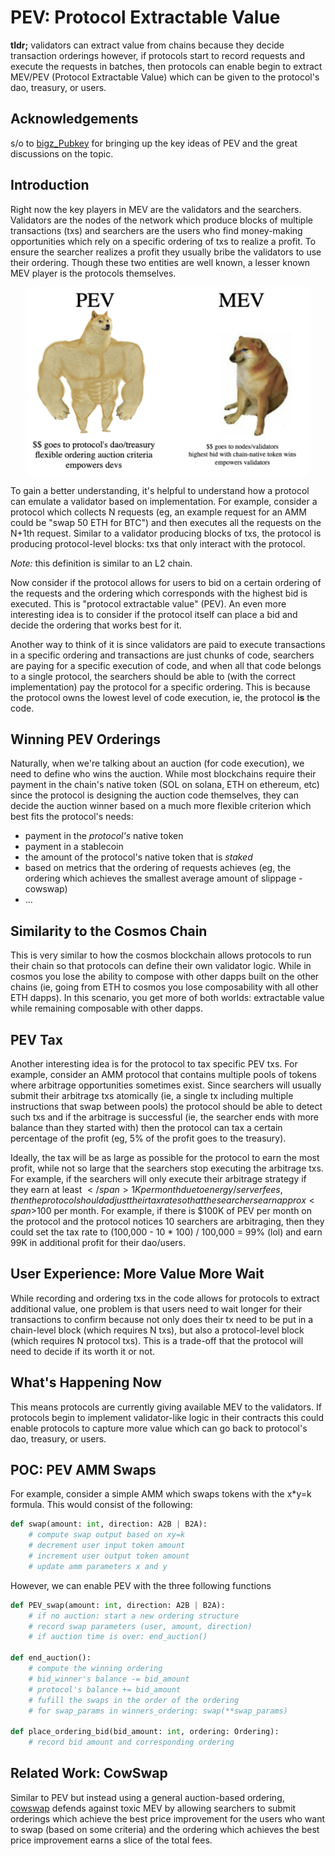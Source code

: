 # PEV: Protocol Extractable Value


**tldr;** validators can extract value from chains because they decide transaction orderings however, if protocols start to record requests and execute the requests in batches, then protocols can enable begin to extract MEV/PEV (Protocol Extractable Value) which can be given to the protocol's dao, treasury, or users. 

## Acknowledgements 

s/o to [bigz_Pubkey](https://twitter.com/bigz_Pubkey) for bringing up the key ideas of PEV and the great discussions on the topic.

## Introduction

Right now the key players in MEV are the validators and the searchers. 
Validators are the nodes of the network which produce blocks of multiple 
transactions (txs) and searchers are the users who find money-making opportunities which rely on a specific ordering of txs to realize a profit. To ensure the searcher realizes a profit they usually bribe the validators to use their ordering. Though these two entities are well known, a lesser known MEV player is the protocols themselves. 

<div align="center">
<img src="2022-07-30-19-06-56.png" width="450" height="300">
</div>

To gain a better understanding, it's helpful to understand how a protocol can emulate a validator based on implementation. For 
example, consider a protocol which collects N requests (eg, an example request for an AMM could be "swap 50 ETH for BTC") and then executes all the 
requests on the N+1th request. Similar to a validator producing blocks of txs, the protocol is producing protocol-level blocks: txs that only interact with the protocol. 

*Note:* this definition is similar to an L2 chain. 

Now consider if the protocol allows for users to bid on 
a certain ordering of the requests and the ordering which corresponds with the highest bid is executed. This is "protocol extractable value" (PEV). An even more interesting idea is to consider if the protocol itself can place a bid and decide the ordering that works best for it. 

Another way to think of it is since validators are paid to execute transactions in a specific ordering and transactions 
are just chunks of code, searchers are paying for a specific execution of code, and 
when all that code belongs to a single protocol, the searchers should be able to (with the correct implementation) pay the protocol for a specific ordering. This is because the protocol owns the lowest level of code execution, ie, the protocol **is** the code. 

## Winning PEV Orderings

Naturally, when we're talking about an auction (for code execution), we need to define
who wins the auction. While most blockchains require their payment in the chain's native token (SOL on solana, ETH on ethereum, etc) since the protocol is designing the auction code themselves, they can decide the auction winner based on a much more flexible criterion which best fits the protocol's needs: 
- payment in the *protocol's* native token
- payment in a stablecoin
- the amount of the protocol's native token that is *staked*
- based on metrics that the ordering of requests achieves (eg, the ordering which achieves the smallest average amount of slippage - cowswap)
- ... 

## Similarity to the Cosmos Chain

This is very similar to how the cosmos blockchain allows protocols to run their chain so that protocols can define their own validator logic. While in cosmos you lose
the ability to compose with other dapps built on the other chains (ie, going from ETH to cosmos you lose composability with all other ETH dapps). In this scenario, you get more of both worlds: extractable value while remaining composable with other dapps. 

## PEV Tax

Another interesting idea is for the protocol to tax specific PEV txs. For example, consider an AMM protocol that contains multiple pools of tokens where arbitrage opportunities sometimes exist. Since searchers will usually submit their arbitrage txs atomically (ie, a single tx including multiple instructions that swap between pools) the protocol should be able to detect such txs and if the arbitrage is successful (ie, the searcher ends with more balance than they started with) then the protocol can tax a certain percentage of the profit (eg, 5% of the profit goes to the treasury). 

Ideally, the tax will be as large as possible for the protocol to earn the most profit, while not so large that the searchers stop executing the arbitrage txs. For example, if the searchers will only execute their arbitrage strategy if they earn at least <span>$</span>1K per month due to energy/server fees, then the protocol should adjust their tax rate so that the searchers earn approx <span>$</span>100 per month. For example, if there is <span>$</span>100K of PEV per month on the protocol and the protocol notices 10 searchers are arbitraging, then they could set the tax rate to (100,000 - 10 * 100) / 100,000 = 99% (lol) and earn 99K in additional profit for their dao/users.  

## User Experience: More Value More Wait 

While recording and ordering txs in the code allows for protocols to extract additional value, one problem is that users need to wait longer for their transactions to confirm because not only does their tx need to be put in a chain-level block (which requires N txs), but also a protocol-level block (which requires N protocol txs). This is a trade-off that the protocol will need to decide if its worth it or not.

## What's Happening Now 

This means protocols are currently giving available MEV to the validators. If protocols 
begin to implement validator-like logic in their contracts this could enable protocols to capture more value which can go 
back to protocol's dao, treasury, or users. 

## POC: PEV AMM Swaps 

For example, consider a simple AMM which swaps tokens with the x*y=k formula. This
would consist of the following:
```python 
def swap(amount: int, direction: A2B | B2A): 
    # compute swap output based on xy=k 
    # decrement user input token amount
    # increment user output token amount 
    # update amm parameters x and y
```

However, we can enable PEV with the three following functions 
```python
def PEV_swap(amount: int, direction: A2B | B2A): 
    # if no auction: start a new ordering structure
    # record swap parameters (user, amount, direction)
    # if auction time is over: end_auction()

def end_auction():
    # compute the winning ordering 
    # bid_winner's balance -= bid_amount
    # protocol's balance += bid_amount
    # fufill the swaps in the order of the ordering 
    # for swap_params in winners_ordering: swap(**swap_params)

def place_ordering_bid(bid_amount: int, ordering: Ordering):
    # record bid amount and corresponding ordering
```

## Related Work: CowSwap

Similar to PEV but instead using a general auction-based ordering, [cowswap](https://cow.fi/) defends against toxic MEV
by allowing searchers to submit orderings which achieve the best price improvement for the users who want to swap
(based on some criteria) and the ordering which achieves the best price improvement earns a slice of the total fees. 
